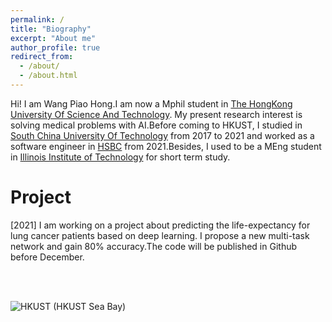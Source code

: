 ```yaml
---
permalink: /
title: "Biography"
excerpt: "About me"
author_profile: true
redirect_from: 
  - /about/
  - /about.html
---
```


Hi! I am Wang Piao Hong.I am now a Mphil student in [The HongKong University Of Science And Technology](https://hkust.edu.hk/zh-hans). My present research interest is solving medical problems with AI.Before coming to HKUST, I studied in [South China University Of Technology](https://www.scut.edu.cn/en/) from 2017 to 2021 and worked as a software engineer in [HSBC](https://www.hsbc.com/) from 2021.Besides, I used to be a MEng student in [Illinois Institute of Technology](https://www.iit.edu/) for short term study.

# Project
[2021] I am working on a project about predicting the life-expectancy for lung cancer patients based on deep learning. I propose a new multi-task network and gain 80% accuracy.The code will be published in Github before December.

<br />
<br />

![HKUST](https://s3.bmp.ovh/imgs/2021/10/cc85a5d970d1609c.jpg)
(HKUST Sea Bay)

